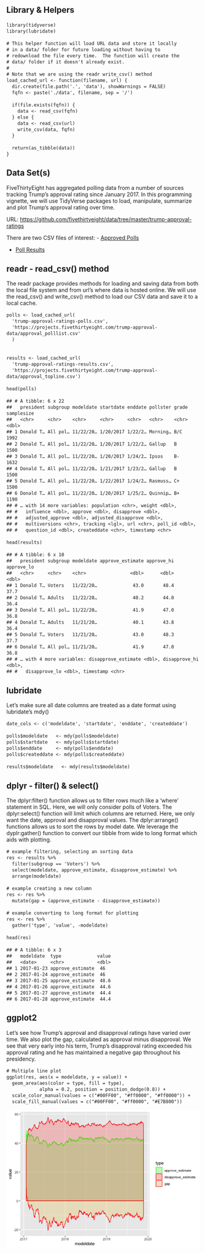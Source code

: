 Library & Helpers
-----------------

    library(tidyverse)
    library(lubridate)

    # This helper function will load URL data and store it locally 
    # in a data/ folder for future loading without having to 
    # redownload the file every time.  The function will create the
    # data/ folder if it doesn't already exist.
    # 
    # Note that we are using the readr write_csv() method
    load_cached_url <- function(filename, url) {
      dir.create(file.path('.', 'data'), showWarnings = FALSE)
      fqfn <- paste('./data', filename, sep = '/')
      
      if(file.exists(fqfn)) {
        data <- read_csv(fqfn)
      } else {
        data <- read_csv(url)
        write_csv(data, fqfn)
      }
      
      return(as_tibble(data))
    }

Data Set(s)
-----------

FiveThirtyEight has aggregated polling data from a number of sources
tracking Trump’s approval rating since January 2017. In this programming
vignette, we will use TidyVerse packages to load, manipulate, summarize
and plot Trump’s approval rating over time.

URL:
<a href="https://github.com/fivethirtyeight/data/tree/master/trump-approval-ratings" class="uri">https://github.com/fivethirtyeight/data/tree/master/trump-approval-ratings</a>

There are two CSV files of interest: - [Approved
Polls](https://projects.fivethirtyeight.com/trump-approval-data/approval_polllist.csv)
- [Poll
Results](https://projects.fivethirtyeight.com/trump-approval-data/approval_topline.csv)

readr - read\_csv() method
--------------------------

The readr package provides methods for loading and saving data from both
the local file system and from url’s where data is hosted online. We
will use the read\_csv() and write\_csv() method to load our CSV data
and save it to a local cache.

    polls <- load_cached_url(
      'trump-approval-ratings-polls.csv', 
      'https://projects.fivethirtyeight.com/trump-approval-data/approval_polllist.csv'
      )


    results <- load_cached_url(
      'trump-approval-ratings-results.csv',
      'https://projects.fivethirtyeight.com/trump-approval-data/approval_topline.csv')

    head(polls)

    ## # A tibble: 6 x 22
    ##   president subgroup modeldate startdate enddate pollster grade samplesize
    ##   <chr>     <chr>    <chr>     <chr>     <chr>   <chr>    <chr>      <dbl>
    ## 1 Donald T… All pol… 11/22/20… 1/20/2017 1/22/2… Morning… B/C         1992
    ## 2 Donald T… All pol… 11/22/20… 1/20/2017 1/22/2… Gallup   B           1500
    ## 3 Donald T… All pol… 11/22/20… 1/20/2017 1/24/2… Ipsos    B-          1632
    ## 4 Donald T… All pol… 11/22/20… 1/21/2017 1/23/2… Gallup   B           1500
    ## 5 Donald T… All pol… 11/22/20… 1/22/2017 1/24/2… Rasmuss… C+          1500
    ## 6 Donald T… All pol… 11/22/20… 1/20/2017 1/25/2… Quinnip… B+          1190
    ## # … with 14 more variables: population <chr>, weight <dbl>,
    ## #   influence <dbl>, approve <dbl>, disapprove <dbl>,
    ## #   adjusted_approve <dbl>, adjusted_disapprove <dbl>,
    ## #   multiversions <chr>, tracking <lgl>, url <chr>, poll_id <dbl>,
    ## #   question_id <dbl>, createddate <chr>, timestamp <chr>

    head(results)

    ## # A tibble: 6 x 10
    ##   president subgroup modeldate approve_estimate approve_hi approve_lo
    ##   <chr>     <chr>    <chr>                <dbl>      <dbl>      <dbl>
    ## 1 Donald T… Voters   11/22/20…             43.0       48.4       37.7
    ## 2 Donald T… Adults   11/22/20…             40.2       44.0       36.4
    ## 3 Donald T… All pol… 11/22/20…             41.9       47.0       36.8
    ## 4 Donald T… Adults   11/21/20…             40.1       43.8       36.4
    ## 5 Donald T… Voters   11/21/20…             43.0       48.3       37.7
    ## 6 Donald T… All pol… 11/21/20…             41.9       47.0       36.8
    ## # … with 4 more variables: disapprove_estimate <dbl>, disapprove_hi <dbl>,
    ## #   disapprove_lo <dbl>, timestamp <chr>

lubridate
---------

Let’s make sure all date columns are treated as a date format using
lubridate’s mdy()

    date_cols <- c('modeldate', 'startdate', 'enddate', 'createddate')

    polls$modeldate   <- mdy(polls$modeldate)
    polls$startdate   <- mdy(polls$startdate)
    polls$enddate     <- mdy(polls$enddate)
    polls$createddate <- mdy(polls$createddate)

    results$modeldate   <- mdy(results$modeldate)

dplyr - filter() & select()
---------------------------

The dplyr:filter() function allows us to filter rows much like a ‘where’
statement in SQL. Here, we will only consider polls of Voters. The
dplyr:select() function will limit which columns are returned. Here, we
only want the date, approval and disapproval values. The dplyr:arrange()
functions allows us to sort the rows by model date. We leverage the
dyplr:gather() function to convert our tibble from wide to long format
which aids with plotting.

    # example filtering, selecting an sorting data
    res <- results %>%
      filter(subgroup == 'Voters') %>%
      select(modeldate, approve_estimate, disapprove_estimate) %>%
      arrange(modeldate)

    # example creating a new column
    res <- res %>%
      mutate(gap = (approve_estimate - disapprove_estimate))

    # example converting to long format for plotting
    res <- res %>% 
      gather('type', 'value', -modeldate) 

    head(res)

    ## # A tibble: 6 x 3
    ##   modeldate  type             value
    ##   <date>     <chr>            <dbl>
    ## 1 2017-01-23 approve_estimate  46  
    ## 2 2017-01-24 approve_estimate  46  
    ## 3 2017-01-25 approve_estimate  48.6
    ## 4 2017-01-26 approve_estimate  44.6
    ## 5 2017-01-27 approve_estimate  44.4
    ## 6 2017-01-28 approve_estimate  44.4

ggplot2
-------

Let’s see how Trump’s approval and disapproval ratings have varied over
time. We also plot the gap, calculated as approval minus disapproval. We
see that very early into his term, Trump’s disapproval rating exceeded
his approval rating and he has maintained a negative gap throughout his
presidency.

    # Multiple line plot
    ggplot(res, aes(x = modeldate, y = value)) + 
      geom_area(aes(color = type, fill = type), 
                alpha = 0.2, position = position_dodge(0.8)) +
      scale_color_manual(values = c("#00FF00", "#ff0000", "#ff0000")) +
      scale_fill_manual(values = c("#00FF00", "#ff0000", "#E7B800")) 

![](trump_approval_ratings_files/figure-markdown_strict/unnamed-chunk-2-1.png)
